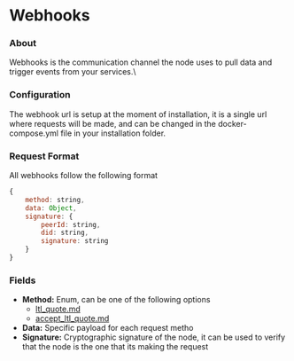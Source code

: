 # Webhooks

### About

Webhooks is the communication channel the node uses to pull data and trigger events from your services.\


### Configuration

The webhook url is setup at the moment of installation, it is a single url where requests will be made, and can be changed in the docker-compose.yml file in your installation folder.

### Request Format

All webhooks follow the following format

```javascript
{
    method: string,
    data: Object,
    signature: {
        peerId: string,
        did: string,
        signature: string
    }
}
```

### Fields

* **Method:** Enum, can be one of the following options
  * [ltl\_quote.md](ltl-negotiations/ltl\_quote.md "mention")
  * [accept\_ltl\_quote.md](ltl-negotiations/accept\_ltl\_quote.md "mention")
* **Data:** Specific payload for each request metho
* **Signature:** Cryptographic signature of the node, it can be used to verify that the node is the one that its making the request

